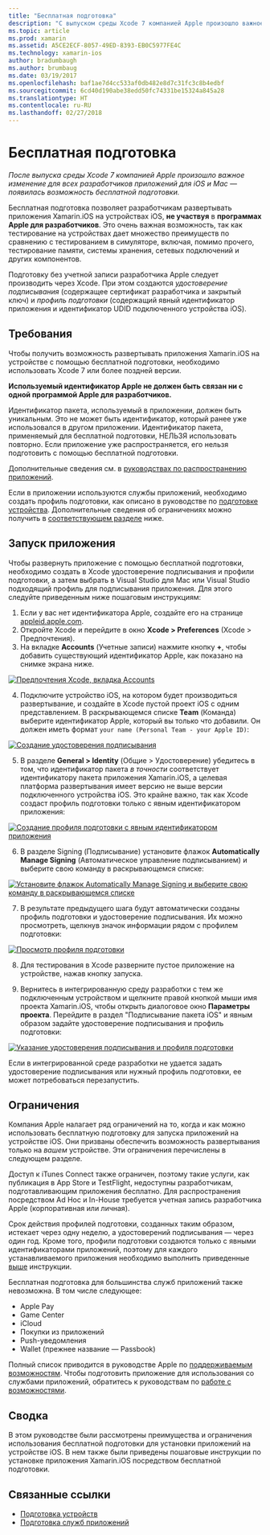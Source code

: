 ```yaml
---
title: "Бесплатная подготовка"
description: "С выпуском среды Xcode 7 компанией Apple произошло важное изменение для всех разработчиков приложений для iOS и Mac — появилась возможность бесплатной подготовки."
ms.topic: article
ms.prod: xamarin
ms.assetid: A5CE2ECF-8057-49ED-8393-EB0C5977FE4C
ms.technology: xamarin-ios
author: bradumbaugh
ms.author: brumbaug
ms.date: 03/19/2017
ms.openlocfilehash: baf1ae7d4cc533af0db482e8d7c31fc3c8b4edbf
ms.sourcegitcommit: 6cd40d190abe38edd50fc74331be15324a845a28
ms.translationtype: HT
ms.contentlocale: ru-RU
ms.lasthandoff: 02/27/2018
---
```

# <a name="free-provisioning"></a>Бесплатная подготовка

_После выпуска среды Xcode 7 компанией Apple произошло важное изменение для всех разработчиков приложений для iOS и Mac — появилась возможность бесплатной подготовки._

Бесплатная подготовка позволяет разработчикам развертывать приложения Xamarin.iOS на устройствах iOS, **не участвуя** в **программах Apple для разработчиков**. Это очень важная возможность, так как тестирование на устройствах дает множество преимуществ по сравнению с тестированием в симуляторе, включая, помимо прочего, тестирование памяти, системы хранения, сетевых подключений и других компонентов.

Подготовку без учетной записи разработчика Apple следует производить через Xcode. При этом создаются *удостоверение подписывания* (содержащее сертификат разработчика и закрытый ключ) и *профиль подготовки* (содержащий явный идентификатор приложения и идентификатор UDID подключенного устройства iOS).

## <a name="requirements"></a>Требования

Чтобы получить возможность развертывать приложения Xamarin.iOS на устройстве с помощью бесплатной подготовки, необходимо использовать Xcode 7 или более поздней версии.

**Используемый идентификатор Apple не должен быть связан ни с одной программой Apple для разработчиков.**

Идентификатор пакета, используемый в приложении, должен быть уникальным. Это не может быть идентификатор, который ранее уже использовался в другом приложении. Идентификатор пакета, применяемый для бесплатной подготовки, НЕЛЬЗЯ использовать повторно. Если приложение уже распространяется, его нельзя подготовить с помощью бесплатной подготовки. 

Дополнительные сведения см. в [руководствах по распространению приложений](~/ios/deploy-test/app-distribution/index.md).

Если в приложении используются службы приложений, необходимо создать профиль подготовки, как описано в руководстве по [подготовке устройства](~/ios/get-started/installation/device-provisioning/index.md#appservices). Дополнительные сведения об ограничениях можно получить в [соответствующем разделе](#limitations) ниже.


## <a name="a-namelaunching--launching-your-app"></a><a name="launching" /> Запуск приложения

Чтобы развернуть приложение с помощью бесплатной подготовки, необходимо создать в Xcode удостоверение подписывания и профили подготовки, а затем выбрать в Visual Studio для Mac или Visual Studio подходящий профиль для подписывания приложения. Для этого следуйте приведенным ниже пошаговым инструкциям:

1. Если у вас нет идентификатора Apple, создайте его на странице [appleid.apple.com](https://appleid.apple.com/account).
2. Откройте Xcode и перейдите в окно **Xcode > Preferences** (Xcode > Предпочтения).
3. На вкладке **Accounts** (Учетные записи) нажмите кнопку **+**, чтобы добавить существующий идентификатор Apple, как показано на снимке экрана ниже.

  [ ![](free-provisioning-images/launchapp1.png "Предпочтения Xcode, вкладка Accounts")](free-provisioning-images/launchapp1.png)

4. Подключите устройство iOS, на котором будет производиться развертывание, и создайте в Xcode пустой проект iOS с одним представлением. В раскрывающемся списке **Team** (Команда) выберите идентификатор Apple, который вы только что добавили. Он должен иметь формат `your name (Personal Team - your Apple ID)`:

  [ ![](free-provisioning-images/launchapp2.png "Создание удостоверения подписывания")](free-provisioning-images/launchapp2.png)

5. В разделе **General > Identity** (Общие > Удостоверение) убедитесь в том, что идентификатор пакета _в точности_ соответствует идентификатору пакета приложения Xamarin.iOS, а целевая платформа развертывания имеет версию не выше версии подключенного устройства iOS. Это крайне важно, так как Xcode создаст профиль подготовки только с явным идентификатором приложения:

  [![](free-provisioning-images/launchapp5.png "Создание профиля подготовки с явным идентификатором приложения")](free-provisioning-images/launchapp5.png)

6. В разделе Signing (Подписывание) установите флажок **Automatically Manage Signing** (Автоматическое управление подписыванием) и выберите свою команду в раскрывающемся списке:

  [![](free-provisioning-images/launchapp6.png "Установите флажок Automatically Manage Signing и выберите свою команду в раскрывающемся списке")](free-provisioning-images/launchapp6.png)

7. В результате предыдущего шага будут автоматически созданы профиль подготовки и удостоверение подписывания. Их можно просмотреть, щелкнув значок информации рядом с профилем подготовки:

  [![](free-provisioning-images/launchapp7.png "Просмотр профиля подготовки")](free-provisioning-images/launchapp7.png)

8. Для тестирования в Xcode разверните пустое приложение на устройстве, нажав кнопку запуска.

9. Вернитесь в интегрированную среду разработки с тем же подключенным устройством и щелкните правой кнопкой мыши имя проекта Xamarin.iOS, чтобы открыть диалоговое окно **Параметры проекта**. Перейдите в раздел "Подписывание пакета iOS" и явным образом задайте удостоверение подписывания и профиль подготовки:

  [![](free-provisioning-images/launchapp8.png "Указание удостоверения подписывания и профиля подготовки")](free-provisioning-images/launchapp8.png)

Если в интегрированной среде разработки не удается задать удостоверение подписывания или нужный профиль подготовки, ее может потребоваться перезапустить.


## <a name="a-namelimitations-limitations"></a><a name="limitations" />Ограничения

Компания Apple налагает ряд ограничений на то, когда и как можно использовать бесплатную подготовку для запуска приложений на устройстве iOS. Они призваны обеспечить возможность развертывания только на *вашем* устройстве. Эти ограничения перечислены в следующем разделе.

Доступ к iTunes Connect также ограничен, поэтому такие услуги, как публикация в App Store и TestFlight, недоступны разработчикам, подготавливающим приложения бесплатно. Для распространения посредством Ad Hoc и In-House требуется учетная запись разработчика Apple (корпоративная или личная).

Срок действия профилей подготовки, созданных таким образом, истекает через одну неделю, а удостоверений подписывания — через один год. Кроме того, профили подготовки создаются только с явными идентификаторами приложений, поэтому для каждого устанавливаемого приложения необходимо выполнить приведенные [выше](#launching) инструкции.

Бесплатная подготовка для большинства служб приложений также невозможна. В том числе следующее:

- Apple Pay
- Game Center
- iCloud
- Покупки из приложений
- Push-уведомления
- Wallet (прежнее название — Passbook)

Полный список приводится в руководстве Apple по [поддерживаемым возможностям](https://developer.apple.com/library/prerelease/ios/documentation/IDEs/Conceptual/AppDistributionGuide/SupportedCapabilities/SupportedCapabilities.html#//apple_ref/doc/uid/TP40012582-CH38-SW1). Чтобы подготовить приложение для использования со службами приложений, обратитесь к руководствам по [работе с возможностями](~/ios/deploy-test/provisioning/capabilities/index.md).


## <a name="summary"></a>Сводка

В этом руководстве были рассмотрены преимущества и ограничения использования бесплатной подготовки для установки приложений на устройстве iOS. В нем также были приведены пошаговые инструкции по установке приложения Xamarin.iOS посредством бесплатной подготовки.

## <a name="related-links"></a>Связанные ссылки

- [Подготовка устройств](~/ios/get-started/installation/device-provisioning/index.md)
- [Подготовка служб приложений](~/ios/get-started/installation/device-provisioning/index.md#appservices)

